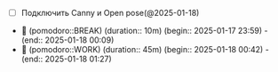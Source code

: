 - [ ] Подключить Canny и Open pose(@2025-01-18)

- 🥤 (pomodoro::BREAK) (duration:: 10m) (begin:: 2025-01-17 23:59) - (end:: 2025-01-18 00:09)
- 🍅 (pomodoro::WORK) (duration:: 45m) (begin:: 2025-01-18 00:42) - (end:: 2025-01-18 01:27)